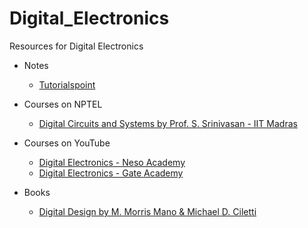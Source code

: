 # Digital_Electronics
Resources for Digital Electronics

- Notes
  - [Tutorialspoint](https://www.tutorialspoint.com/digital_circuits/index.htm)

- Courses on NPTEL
  - [Digital Circuits and Systems by Prof. S. Srinivasan - IIT Madras](https://nptel.ac.in/courses/117/106/117106086/)
  
- Courses on YouTube
  - [Digital Electronics - Neso Academy](https://www.youtube.com/playlist?list=PLBlnK6fEyqRjMH3mWf6kwqiTbT798eAOm)
  - [Digital Electronics - Gate Academy](https://www.youtube.com/playlist?list=PLgzsL8klq6DKdCO8Pbz_6QSvC6bt10Bkn)
  
- Books
  - [Digital Design by M. Morris Mano & Michael D. Ciletti](http://e4uhu.com/down/Logic/5e.pdf)
